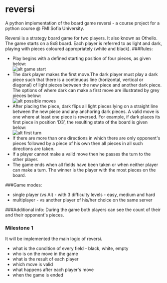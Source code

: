 reversi
=======

A python implementation of the board game reversi - a course project for a python course @ FMI Sofia University.

Reversi is a strategy board game for two players. It also known as Othello. The game starts on a 8x8 board. Each player is referred to as light and dark, playing with pieces coloured appropriately (white and black).
###Rules:
- Play begins with a defined starting position of four pieces, as given below:
<br>![alt game start](http://cas.ee.ic.ac.uk/people/as999/FPTDesignComp/start_pos.jpg)
- The dark player makes the first move.The dark player must play a dark piece such that there is a continuous line (horizontal, vertical or diagonal) of light pieces between the new piece and another dark piece. The options of where dark can make a first move are illustrated by grey pieces below:
<br>![alt possible moves](http://cas.ee.ic.ac.uk/people/as999/FPTDesignComp/start_option.jpg)
- After placing the piece, dark flips all light pieces lying on a straight line between the new piece and any anchoring dark pieces.  A valid move is one where at least one piece is reversed. For example, if dark places its first piece in position ‘D3’, the resulting state of the board is given below:
<br>![alt first turn](http://cas.ee.ic.ac.uk/people/as999/FPTDesignComp/first_move.jpg)
- If there are more than one directions in which there are only opponent's pieces followed by a piece of his own then all pieces in all such directions are taken.
- If a player cannot make a valid move then he passes the turn to the other player.
- The game ends when all fields have been taken or when neither player can make a turn. The winner is the player with the most pieces on the board. 

###Game modes:
- single player (vs AI) - with 3 difficulty levels - easy, medium and hard
- multiplayer - vs another player of his/her choice on the same server

###Additional info:
During the game both players can see the count of their and their opponent's pieces.

### Milestone 1
It will be implemented the main logic of reversi.
- what is the condition of every field - black, white, empty
- who is on the move in the game
- what is the result of each player
- which move is valid
- what happens after each player's move
- when the game is ended


